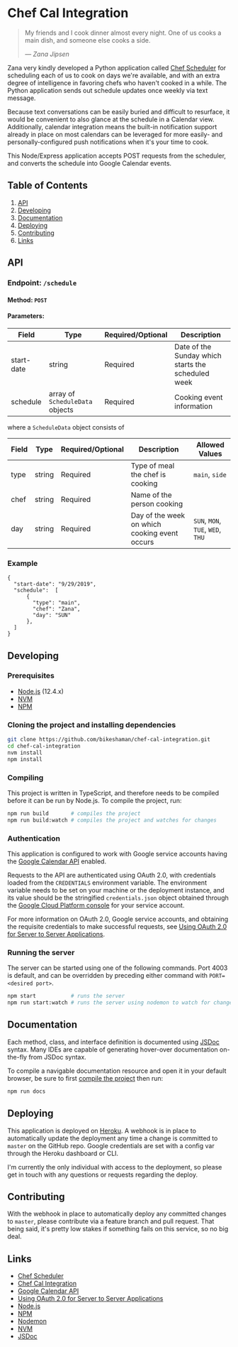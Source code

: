 # Chef Cal Integration

> My friends and I cook dinner almost every night. One of us cooks a main dish, and someone else
> cooks a side.
>
> — <cite>Zana Jipsen</cite>

Zana very kindly developed a Python application called
[Chef Scheduler](https://github.com/zjipsen/chef-scheduler) for scheduling each of us to cook on
days we're available, and with an extra degree of intelligence in favoring chefs who haven't cooked
in a while. The Python application sends out schedule updates once weekly via text message.

Because text conversations can be easily buried and difficult to resurface, it would be convenient
to also glance at the schedule in a Calendar view. Additionally, calendar integration means the
built-in notification support already in place on most calendars can be leveraged for more easily-
and personally-configured push notifications when it's your time to cook.

This Node/Express application accepts POST requests from the scheduler, and converts the schedule
into Google Calendar events.

## Table of Contents

1. [API](#api)
1. [Developing](#developing)
1. [Documentation](#documentation)
1. [Deploying](#deploying)
1. [Contributing](#contributing)
1. [Links](#links)

## API

### Endpoint: `/schedule`

#### Method: `POST`

#### Parameters:
Field | Type | Required/Optional | Description
------|------|-------------------|------------
start-date | string | Required | Date of the Sunday which starts the scheduled week
schedule | array of `ScheduleData` objects | Required | Cooking event information

where a `ScheduleData` object consists of

Field | Type | Required/Optional | Description | Allowed Values
------|------|-------------------|-------------|------------
type | string | Required | Type of meal the chef is cooking | `main`, `side`
chef | string | Required | Name of the person cooking
day | string | Required | Day of the week on which cooking event occurs | `SUN`, `MON`, `TUE`, `WED`, `THU`

### Example
```
{
  "start-date": "9/29/2019",
  "schedule":  [
      {
        "type": "main",
        "chef": "Zana",
        "day": "SUN"
      },
  ]
}
```

## Developing

### Prerequisites

* [Node.js](https://nodejs.org/en/download/) (12.4.x)
* [NVM](https://github.com/nvm-sh/nvm/blob/master/README.md)
* [NPM](https://www.npmjs.com)

### Cloning the project and installing dependencies

```bash
git clone https://github.com/bikeshaman/chef-cal-integration.git
cd chef-cal-integration
nvm install
npm install
```

### Compiling

This project is written in TypeScript, and therefore needs to be compiled before it can be run by
Node.js. To compile the project, run:

```bash
npm run build       # compiles the project
npm run build:watch # compiles the project and watches for changes
```

### Authentication

This application is configured to work with Google service accounts having the
[Google Calendar API](https://developers.google.com/calendar) enabled.

Requests to the API are authenticated using OAuth 2.0, with credentials loaded from the
`CREDENTIALS` environment variable. The environment variable needs to be set on your machine or the
deployment instance, and its value should be the stringified `credentials.json` object obtained
through the [Google Cloud Platform console](https://console.cloud.google.com/) for your service
account.

For more information on OAuth 2.0, Google service accounts, and obtaining the requisite credentials
to make successful requests, see
[Using OAuth 2.0 for Server to Server Applications](https://developers.google.com/identity/protocols/OAuth2ServiceAccount).

### Running the server

The server can be started using one of the following commands. Port 4003 is default, and can be
overridden by preceding either command with `PORT=<desired port>`.

```bash
npm start           # runs the server
npm run start:watch # runs the server using nodemon to watch for changes
```

## Documentation

Each method, class, and interface definition is documented using [JSDoc](https://devdocs.io/jsdoc/)
syntax. Many IDEs are capable of generating hover-over documentation on-the-fly from JSDoc syntax.

To compile a navigable documentation resource and open it in your default browser, be sure to first
[compile the project](#compiling) then run:

```bash
npm run docs
```

## Deploying

This application is deployed on [Heroku](https://www.heroku.com/). A webhook is in place to
automatically update the deployment any time a change is committed to `master` on the GitHub repo.
Google credentials are set with a config var through the Heroku dashboard or CLI.

I'm currently the only individual with access to the deployment, so please get in touch with any
questions or requests regarding the deploy.

## Contributing

With the webhook in place to automatically deploy any committed changes to `master`, please
contribute via a feature branch and pull request. That being said, it's pretty low stakes if
something fails on this service, so no big deal.

## Links

* [Chef Scheduler](https://github.com/zjipsen/chef-scheduler)
* [Chef Cal Integration](https://github.com/bikeshaman/chef-cal-integration)
* [Google Calendar API](https://developers.google.com/calendar)
* [Using OAuth 2.0 for Server to Server Applications](https://developers.google.com/identity/protocols/OAuth2ServiceAccount)
* [Node.js](https://nodejs.org/en/download/)
* [NPM](https://www.npmjs.com)
* [Nodemon](https://nodemon.io/)
* [NVM](https://github.com/nvm-sh/nvm/blob/master/README.md)
* [JSDoc](https://devdocs.io/jsdoc/)
